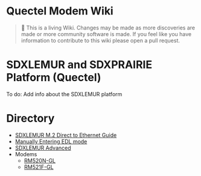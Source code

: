 Quectel Modem Wiki
=================================
> :book: This is a living Wiki. Changes may be made as more discoveries are made or more community software is made. If you feel like you have information to contribute to this wiki please open a pull request.

# SDXLEMUR and SDXPRAIRIE Platform (Quectel)

To do: Add info about the SDXLEMUR platform

# Directory

- [SDXLEMUR M.2 Direct to Ethernet Guide](./sdxlemur_m.2_to_eth.md)
- [Manually Entering EDL mode](./sdxlemur_m.2_to_eth.md)
- [SDXLEMUR Advanced](./sdxlemur_advanced.md)
- Modems
     - [RM520N-GL](./RM520N-GL.md)
     - [RM521F-GL](./RM521F-GL.md)
